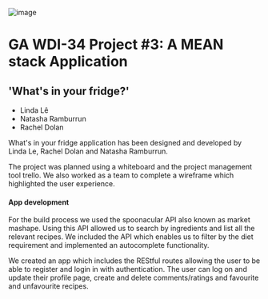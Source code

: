 ![image](https://ga-dash.s3.amazonaws.com/production/assets/logo-9f88ae6c9c3871690e33280fcf557f33.png)
# GA WDI-34  Project #3: A MEAN stack Application
## 'What's in your fridge?'


 - Linda Lê
 - Natasha Ramburrun
 - Rachel Dolan


 What's in your fridge application has been designed and developed by Linda Le, Rachel Dolan and Natasha Ramburrun.

 The project was planned using a whiteboard and the project management tool trello. We also worked as a team to complete a wireframe which highlighted the user experience.  

 #### App development


 For the build process we used the spoonacular API also known as market mashape. Using this API allowed us to search by ingredients and list all the relevant recipes. We included the API which enables us to filter by the diet requirement and implemented an autocomplete functionality.

 We created an app which includes the REStful routes allowing the user to be able to register and login in with authentication. The user can log on and update their profile page, create and delete comments/ratings and favourite and unfavourite recipes.
